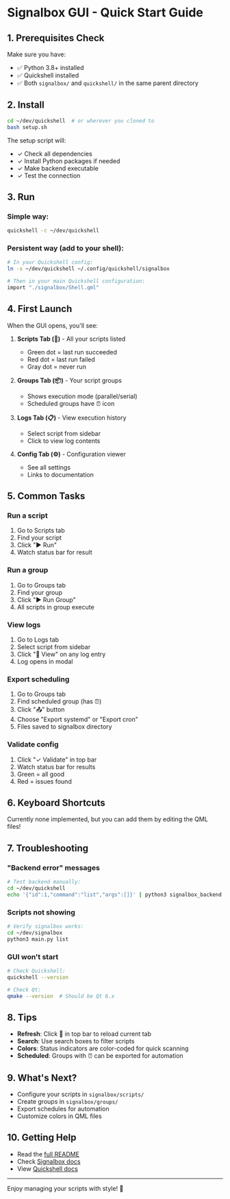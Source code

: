 # Signalbox GUI - Quick Start Guide

## 1. Prerequisites Check

Make sure you have:
- ✅ Python 3.8+ installed
- ✅ Quickshell installed
- ✅ Both `signalbox/` and `quickshell/` in the same parent directory

## 2. Install

```bash
cd ~/dev/quickshell  # or wherever you cloned to
bash setup.sh
```

The setup script will:
- ✓ Check all dependencies
- ✓ Install Python packages if needed
- ✓ Make backend executable
- ✓ Test the connection

## 3. Run

### Simple way:
```bash
quickshell -c ~/dev/quickshell
```

### Persistent way (add to your shell):
```bash
# In your Quickshell config:
ln -s ~/dev/quickshell ~/.config/quickshell/signalbox

# Then in your main Quickshell configuration:
import "./signalbox/Shell.qml"
```

## 4. First Launch

When the GUI opens, you'll see:

1. **Scripts Tab (📜)** - All your scripts listed
   - Green dot = last run succeeded
   - Red dot = last run failed
   - Gray dot = never run

2. **Groups Tab (📦)** - Your script groups
   - Shows execution mode (parallel/serial)
   - Scheduled groups have ⏰ icon

3. **Logs Tab (📋)** - View execution history
   - Select script from sidebar
   - Click to view log contents

4. **Config Tab (⚙️)** - Configuration viewer
   - See all settings
   - Links to documentation

## 5. Common Tasks

### Run a script
1. Go to Scripts tab
2. Find your script
3. Click "▶ Run"
4. Watch status bar for result

### Run a group
1. Go to Groups tab
2. Find your group
3. Click "▶ Run Group"
4. All scripts in group execute

### View logs
1. Go to Logs tab
2. Select script from sidebar
3. Click "📄 View" on any log entry
4. Log opens in modal

### Export scheduling
1. Go to Groups tab
2. Find scheduled group (has ⏰)
3. Click "📤" button
4. Choose "Export systemd" or "Export cron"
5. Files saved to signalbox directory

### Validate config
1. Click "✓ Validate" in top bar
2. Watch status bar for results
3. Green = all good
4. Red = issues found

## 6. Keyboard Shortcuts

Currently none implemented, but you can add them by editing the QML files!

## 7. Troubleshooting

### "Backend error" messages
```bash
# Test backend manually:
cd ~/dev/quickshell
echo '{"id":1,"command":"list","args":[]}' | python3 signalbox_backend.py
```

### Scripts not showing
```bash
# Verify signalbox works:
cd ~/dev/signalbox
python3 main.py list
```

### GUI won't start
```bash
# Check Quickshell:
quickshell --version

# Check Qt:
qmake --version  # Should be Qt 6.x
```

## 8. Tips

- **Refresh**: Click 🔄 in top bar to reload current tab
- **Search**: Use search boxes to filter scripts
- **Colors**: Status indicators are color-coded for quick scanning
- **Scheduled**: Groups with ⏰ can be exported for automation

## 9. What's Next?

- Configure your scripts in `signalbox/scripts/`
- Create groups in `signalbox/groups/`  
- Export schedules for automation
- Customize colors in QML files

## 10. Getting Help

- Read the [full README](README.md)
- Check [Signalbox docs](../signalbox/README.md)
- View [Quickshell docs](https://quickshell.outfoxxed.me/)

---

Enjoy managing your scripts with style! 🚦
